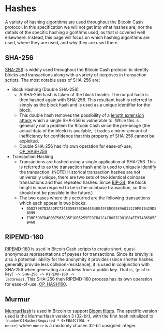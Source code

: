# Hashes

A variety of hashing algorithms are used throughout the Bitcoin Cash protocol.  In this specification we will not get into what hashes are, nor the details of the specific hashing algorithms used, as that is covered well elsewhere.  Instead, this page will focus on which hashing algorithms are used, where they are used, and why they are used there.

 ## SHA-256
 
[SHA-256]([https://en.wikipedia.org/wiki/SHA-2](https://en.wikipedia.org/wiki/SHA-2)) is widely used throughout the Bitcoin Cash protocol to identify blocks and transactions along with a variety of purposes in transaction scripts.  The most notable uses of SHA-256 are:

 - Block Hashing (Double SHA-256)
	 - A SHA-256 hash is taken of the block header.  The output hash is then hashed again with SHA-256.  This resultant hash is referred to simply as the block hash and is used as a unique identifier for the block.
	 - This double hash removes the possibility of a [length extension attack](https://en.wikipedia.org/wiki/Length_extension_attack) which a single SHA-256 is vulnerable to.  While this is generally not a problem for Bitcoin Cash since the pre-image (the actual data of the block) is available, it trades a minor amount of inefficiency for confidence that this property of SHA-256 cannot be exploited.
	 - Double SHA-256 has it's own operation for ease-of-use, [OP_HASH256](/protocol/blockchain/script/opcodes/op-hash256)
 - Transaction Hashing
	 - Transactions are hashed using a single application of SHA-256.  This is referred to as the transaction hash and is used to uniquely identify the transaction.  (NOTE: Historical transaction hashes are not universally unique, there are two sets of two identical coinbase transactions and thus repeated hashes.  Since [BIP-34](/protocol/forks/bip-0034), the block height is now required to be in the coinbase transaction, so this should not be possible in the future.)
	 - The two cases where this occurred are the following transactions which each appear in two blocks:
		 - <code>D5D27987D2A3DFC724E359870C6644B40E497BDC0589A033220FE15429D88599</code>
		 - <code>E3BF3D07D4B0375638D5F1DB5255FE07BA2C4CB067CD81B84EE974B6585FB468</code>

 ## RIPEMD-160
 
[RIPEMD-160](https://en.wikipedia.org/wiki/RIPEMD) is used in Bitcoin Cash scripts to create short, quasi-anonymous representations of payees for transactions.  Since its brevity is also a potential liability for the anonymity it provides (since shorter hashes generally provide less collision-resistance), it is used in conjunction with SHA-256 when generating an address from a public key.  That is, <code>(public key) -> SHA-256 -> RIPEMD-160 -> (address)</code>.  This SHA-256 then RIPEMD-160 process has its own operation for ease-of-use, [OP_HASH160](/protocol/blockchain/script/op-codes/op-hash160).
 
 ## Murmur

[MurmurHash](https://en.wikipedia.org/wiki/MurmurHash) is used in Bitcoin to support [Bloom filters](https://en.wikipedia.org/wiki/Bloom_filter).  The specific version used is the MurmurHash version 3 (32-bit), with the first hash initialized to <code>(numberOfHashesRequired * 0xFBA4C795L + nonce)</code> where <code>nonce</code> is a randomly chosen 32-bit unsigned integer.